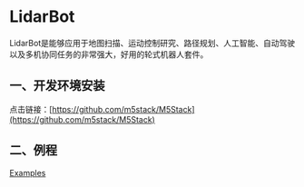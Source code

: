# LidarBot
LidarBot是能够应用于地图扫描、运动控制研究、路径规划、人工智能、自动驾驶以及多机协同任务的非常强大，好用的轮式机器人套件。

## 一、开发环境安装
点击链接：[https://github.com/m5stack/M5Stack](https://github.com/m5stack/M5Stack)

## 二、例程
  
[Examples](./LidarBot/Firmware/Lidar_Bottom_FW/MCAR328)
